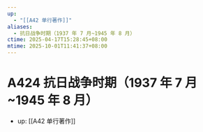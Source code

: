 ```yaml
---
up:
  - "[[A42 单行著作]]"
aliases:
  - 抗日战争时期（1937 年 7 月~1945 年 8 月）
ctime: 2025-04-17T15:28:45+08:00
mtime: 2025-10-01T11:41:37+08:00
---
```


# A424 抗日战争时期（1937 年 7 月~1945 年 8 月）

- up: [[A42 单行著作]]
